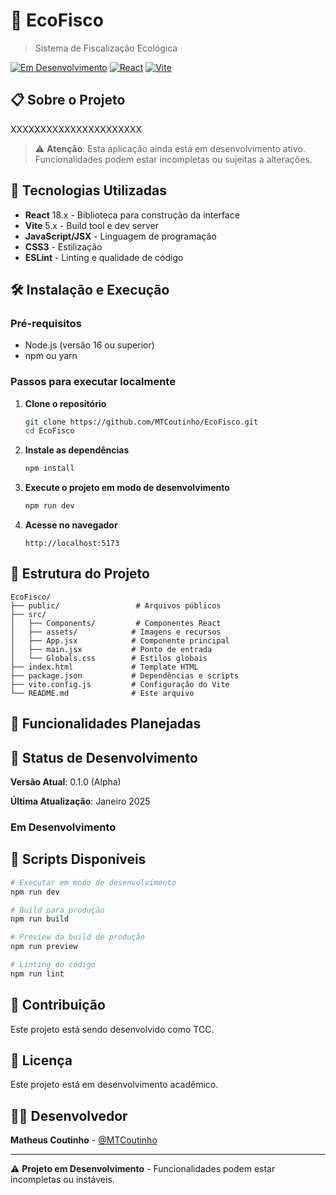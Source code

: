 # 🌱 EcoFisco

> Sistema de Fiscalização Ecológica

[![Em Desenvolvimento](https://img.shields.io/badge/Status-Em%20Desenvolvimento-yellow.svg)](https://github.com/MTCoutinho/EcoFisco)
[![React](https://img.shields.io/badge/React-18.x-blue.svg)](https://reactjs.org/)
[![Vite](https://img.shields.io/badge/Vite-5.x-646CFF.svg)](https://vitejs.dev/)

## 📋 Sobre o Projeto

XXXXXXXXXXXXXXXXXXXXXX

> ⚠️ **Atenção**: Esta aplicação ainda está em desenvolvimento ativo. Funcionalidades podem estar incompletas ou sujeitas a alterações.

## 🚀 Tecnologias Utilizadas

- **React** 18.x - Biblioteca para construção da interface
- **Vite** 5.x - Build tool e dev server
- **JavaScript/JSX** - Linguagem de programação
- **CSS3** - Estilização
- **ESLint** - Linting e qualidade de código

## 🛠️ Instalação e Execução

### Pré-requisitos

- Node.js (versão 16 ou superior)
- npm ou yarn

### Passos para executar localmente

1. **Clone o repositório**
   ```bash
   git clone https://github.com/MTCoutinho/EcoFisco.git
   cd EcoFisco
   ```

2. **Instale as dependências**
   ```bash
   npm install
   ```

3. **Execute o projeto em modo de desenvolvimento**
   ```bash
   npm run dev
   ```

4. **Acesse no navegador**
   ```
   http://localhost:5173
   ```

## 📁 Estrutura do Projeto

```
EcoFisco/
├── public/                 # Arquivos públicos
├── src/
│   ├── Components/         # Componentes React
│   ├── assets/            # Imagens e recursos
│   ├── App.jsx            # Componente principal
│   ├── main.jsx           # Ponto de entrada
│   └── Globals.css        # Estilos globais
├── index.html             # Template HTML
├── package.json           # Dependências e scripts
├── vite.config.js         # Configuração do Vite
└── README.md              # Este arquivo
```

## 🎯 Funcionalidades Planejadas


## 🚧 Status de Desenvolvimento 

**Versão Atual**: 0.1.0 (Alpha)

**Última Atualização**: Janeiro 2025

### Em Desenvolvimento


## 📝 Scripts Disponíveis

```bash
# Executar em modo de desenvolvimento
npm run dev

# Build para produção
npm run build

# Preview da build de produção
npm run preview

# Linting do código
npm run lint
```

## 🤝 Contribuição

Este projeto está sendo desenvolvido como TCC. 

## 📄 Licença

Este projeto está em desenvolvimento acadêmico.

## 👨‍💻 Desenvolvedor

**Matheus Coutinho** - [@MTCoutinho](https://github.com/MTCoutinho)

---

⚠️ **Projeto em Desenvolvimento** - Funcionalidades podem estar incompletas ou instáveis.
